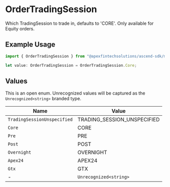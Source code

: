 # OrderTradingSession

Which TradingSession to trade in, defaults to 'CORE'. Only available for Equity orders.

## Example Usage

```typescript
import { OrderTradingSession } from "@apexfintechsolutions/ascend-sdk/models/components";

let value: OrderTradingSession = OrderTradingSession.Core;
```

## Values

This is an open enum. Unrecognized values will be captured as the `Unrecognized<string>` branded type.

| Name                        | Value                       |
| --------------------------- | --------------------------- |
| `TradingSessionUnspecified` | TRADING_SESSION_UNSPECIFIED |
| `Core`                      | CORE                        |
| `Pre`                       | PRE                         |
| `Post`                      | POST                        |
| `Overnight`                 | OVERNIGHT                   |
| `Apex24`                    | APEX24                      |
| `Gtx`                       | GTX                         |
| -                           | `Unrecognized<string>`      |